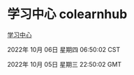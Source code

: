 # 学习中心 colearnhub
[学习中心](http://27.19.32.34:56308/colearnhub/)

2022年 10月 06日 星期四 06:50:02 CST

2022年 10月 05日 星期三 22:50:02 GMT
